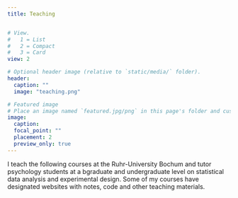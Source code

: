 ```yaml
---
title: Teaching


# View.
#   1 = List
#   2 = Compact
#   3 = Card
view: 2

# Optional header image (relative to `static/media/` folder).
header:
  caption: ""
  image: "teaching.png"

# Featured image
# Place an image named `featured.jpg/png` in this page's folder and customize its options here.
image:
  caption: 
  focal_point: ""
  placement: 2
  preview_only: true
---
```



I teach the following courses at the Ruhr-University Bochum and tutor psychology students at a bgraduate and undergraduate level on statistical data analysis and experimental design. Some of my courses have designated websites with notes, code and other teaching materials. 
